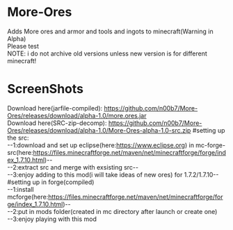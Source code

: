 # More-Ores                                                                                                             
Adds More ores and armor and tools and ingots to minecraft(Warning in Alpha)                                            
Please test    
NOTE: i do not archive old versions unless new version is for different minecraft!                                      
# ScreenShots                                                                                                           
Download here(jarfile-compiled): https://github.com/n00b7/More-Ores/releases/download/alpha-1.0/more.ores.jar            
Download here(SRC-zip-decomp): https://github.com/n00b7/More-Ores/releases/download/alpha-1.0/More-Ores-alpha-1.0-src.zip
#setting up the src:                                                                                                    
--1:download and set up eclipse(here:https://www.eclipse.org) in                                                        mc-forge-src(here:https://files.minecraftforge.net/maven/net/minecraftforge/forge/index_1.7.10.html)--                  
--2:extract src and merge with exsisting src--                                                                          
--3:enjoy adding to this mod(i will take ideas of new ores) for 1.7.2/1.7.10--                                          
#setting up in forge(compiled)                                                                                          
--1:install mcforge(here:https://files.minecraftforge.net/maven/net/minecraftforge/forge/index_1.7.10.html)--           
--2:put in mods folder(created in mc directory after launch or create one)                                              
--3:enjoy playing with this mod

